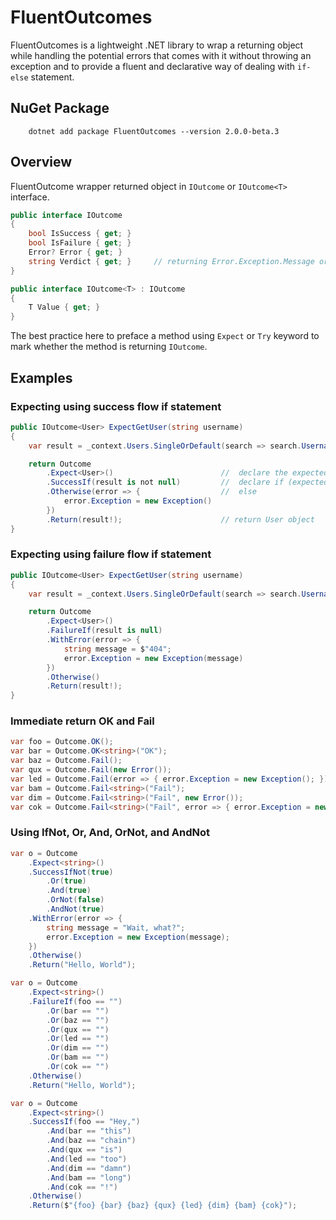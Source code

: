 # FluentOutcomes

FluentOutcomes is a lightweight .NET library to wrap a returning object while handling the potential errors that comes with it without throwing an exception and to provide a fluent and declarative way of dealing with `if-else` statement.

## NuGet Package

```
    dotnet add package FluentOutcomes --version 2.0.0-beta.3
```

## Overview

FluentOutcome wrapper returned object in `IOutcome` or `IOutcome<T>` interface.
``` csharp
public interface IOutcome
{
    bool IsSuccess { get; }
    bool IsFailure { get; }
    Error? Error { get; }
    string Verdict { get; }     // returning Error.Exception.Message or "OK" when error is null
}

public interface IOutcome<T> : IOutcome
{
    T Value { get; }
}
```
The best practice here to preface a method using `Expect` or `Try` keyword to mark whether the method is returning `IOutcome`.

## Examples

### Expecting using **success** flow if statement
``` csharp
public IOutcome<User> ExpectGetUser(string username)
{
    var result = _context.Users.SingleOrDefault(search => search.Username == username);

    return Outcome
        .Expect<User>()                        //  declare the expected type
        .SuccessIf(result is not null)         //  declare if (expected true value)
        .Otherwise(error => {                  //  else
            error.Exception = new Exception()
        })
        .Return(result!);                      // return User object
}
```
### Expecting using **failure** flow if statement
``` csharp
public IOutcome<User> ExpectGetUser(string username)
{
    var result = _context.Users.SingleOrDefault(search => search.Username == username);

    return Outcome
        .Expect<User>()
        .FailureIf(result is null)
        .WithError(error => {
            string message = $"404";
            error.Exception = new Exception(message)
        })
        .Otherwise()
        .Return(result!);
}
```

### Immediate return **OK** and **Fail**
``` csharp
var foo = Outcome.OK();
var bar = Outcome.OK<string>("OK");
var baz = Outcome.Fail();
var qux = Outcome.Fail(new Error());
var led = Outcome.Fail(error => { error.Exception = new Exception(); });
var bam = Outcome.Fail<string>("Fail");
var dim = Outcome.Fail<string>("Fail", new Error());
var cok = Outcome.Fail<string>("Fail", error => { error.Exception = new Exception(); });
```

### Using **IfNot**, **Or**, **And**, **OrNot**, and **AndNot**
``` csharp
var o = Outcome
    .Expect<string>()
    .SuccessIfNot(true)
        .Or(true)
        .And(true)
        .OrNot(false)
        .AndNot(true)
    .WithError(error => {
        string message = "Wait, what?";
        error.Exception = new Exception(message);
    })
    .Otherwise()
    .Return("Hello, World");
```

``` csharp
var o = Outcome
    .Expect<string>()
    .FailureIf(foo == "")
        .Or(bar == "")
        .Or(baz == "")
        .Or(qux == "")
        .Or(led == "")
        .Or(dim == "")
        .Or(bam == "")
        .Or(cok == "")
    .Otherwise()
    .Return("Hello, World");
```

``` csharp
var o = Outcome
    .Expect<string>()
    .SuccessIf(foo == "Hey,")
        .And(bar == "this")
        .And(baz == "chain")
        .And(qux == "is")
        .And(led == "too")
        .And(dim == "damn")
        .And(bam == "long")
        .And(cok == "!")
    .Otherwise()
    .Return($"{foo} {bar} {baz} {qux} {led} {dim} {bam} {cok}");
```